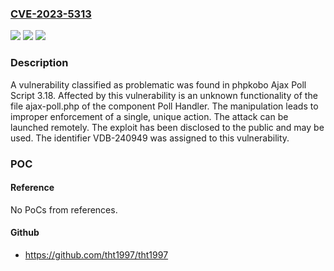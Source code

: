 ### [CVE-2023-5313](https://cve.mitre.org/cgi-bin/cvename.cgi?name=CVE-2023-5313)
![](https://img.shields.io/static/v1?label=Product&message=Ajax%20Poll%20Script&color=blue)
![](https://img.shields.io/static/v1?label=Version&message=%3D%203.18%20&color=brighgreen)
![](https://img.shields.io/static/v1?label=Vulnerability&message=CWE-837%20Improper%20Enforcement%20of%20a%20Single%2C%20Unique%20Action&color=brighgreen)

### Description

A vulnerability classified as problematic was found in phpkobo Ajax Poll Script 3.18. Affected by this vulnerability is an unknown functionality of the file ajax-poll.php of the component Poll Handler. The manipulation leads to improper enforcement of a single, unique action. The attack can be launched remotely. The exploit has been disclosed to the public and may be used. The identifier VDB-240949 was assigned to this vulnerability.

### POC

#### Reference
No PoCs from references.

#### Github
- https://github.com/tht1997/tht1997

